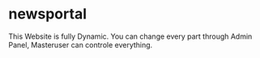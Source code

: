 # newsportal
This Website is fully Dynamic. You can change every part through Admin Panel, Masteruser can controle everything.
